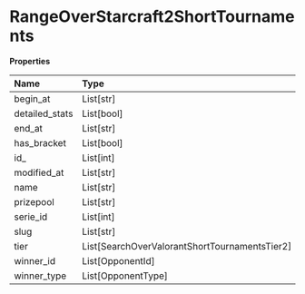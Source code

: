 # RangeOverStarcraft2ShortTournaments

**Properties**

| Name           | Type                                          | Required | Description |
| :------------- | :-------------------------------------------- | :------- | :---------- |
| begin_at       | List[str]                                     | ❌       |             |
| detailed_stats | List[bool]                                    | ❌       |             |
| end_at         | List[str]                                     | ❌       |             |
| has_bracket    | List[bool]                                    | ❌       |             |
| id\_           | List[int]                                     | ❌       |             |
| modified_at    | List[str]                                     | ❌       |             |
| name           | List[str]                                     | ❌       |             |
| prizepool      | List[str]                                     | ❌       |             |
| serie_id       | List[int]                                     | ❌       |             |
| slug           | List[str]                                     | ❌       |             |
| tier           | List[SearchOverValorantShortTournamentsTier2] | ❌       |             |
| winner_id      | List[OpponentId]                              | ❌       |             |
| winner_type    | List[OpponentType]                            | ❌       |             |
